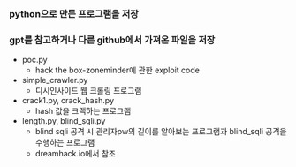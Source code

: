 ### python으로 만든 프로그램을 저장
### gpt를 참고하거나 다른 github에서 가져온 파일을 저장
- poc.py
  - hack the box-zoneminder에 관한 exploit code
- simple_crawler.py
  - 디시인사이드 웹 크롤링 프로그램
- crack1.py, crack_hash.py
  - hash 값을 크랙하는 프로그램
- length.py, blind_sqli.py
  - blind sqli 공격 시 관리자pw의 길이를 알아보는 프로그램과 blind_sqli 공격을 수행하는 프로그램
  - dreamhack.io에서 참조
